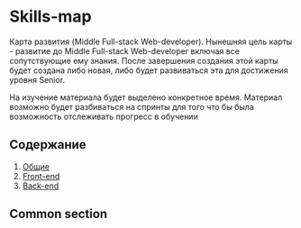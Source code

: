 # Skills-map
Карта развития (Middle Full-stack Web-developer). Нынешняя цель карты - развитие до Middle Full-stack Web-developer включая все сопутствующие ему знания. После завершения создания этой карты будет создана либо новая, либо будет развиваться эта для достижения уровня Senior.

На изучение материала будет выделено конкретное время. Материал возможно будет разбиваться на спринты для того что бы была возможность отслеживать прогресс в обучении

## Содержание
1. [Общие](#section-common)
2. [Front-end](#section-front-end)
3. [Back-end](#section-back-end)


## Common section
